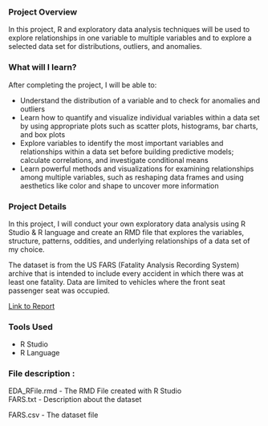 ### Project Overview
In this project, R and exploratory data analysis techniques will be used to explore relationships in one variable to multiple variables and to explore a selected data set for distributions, outliers, and anomalies.

### What will I learn?
After completing the project, I will be able to:

* Understand the distribution of a variable and to check for anomalies and outliers
* Learn how to quantify and visualize individual variables within a data set by using appropriate plots such as scatter plots, histograms, bar charts, and box plots
* Explore variables to identify the most important variables and relationships within a data set before building predictive models; calculate correlations, and investigate conditional means
* Learn powerful methods and visualizations for examining relationships among multiple variables, such as reshaping data frames and using aesthetics like color and shape to uncover more information

### Project Details
In this project, I will conduct your own exploratory data analysis using R Studio & R language and create an RMD file that explores the variables, structure, patterns, oddities, and underlying relationships of a data set of my choice.

The dataset is from the US FARS (Fatality Analysis Recording System) archive that is intended to include every accident in which there was at least one fatality. Data are limited to vehicles where the front seat passenger seat was occupied.


[Link to Report](https://cdn.rawgit.com/YasserArafath/Udacity-Nanodegree-Projects/43b7d9e2/Project%203%20-%20Exploratory%20Data%20Analysis/Report.html)

### Tools Used
* R Studio
* R Language

### File description : 
EDA_RFile.rmd  -  The RMD File created with R Studio   
FARS.txt    -   Description about the dataset

FARS.csv    -   The dataset file 

